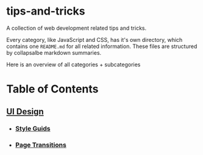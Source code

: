 # tips-and-tricks

A collection of web development related tips and tricks.

Every category, like JavaScript and CSS, has it's own directory, which contains one `README.md` for all related information. These files are structured by collapsalbe markdown summaries.

Here is an overview of all categories + subcategories

# Table of Contents

## [UI Design](ui-design/README.md) <a name="ui-design"></a>

- ### [Style Guids](ui-design/README.md#style-guids)
- ### [Page Transitions](ui-design/README.md#page-transitions)
